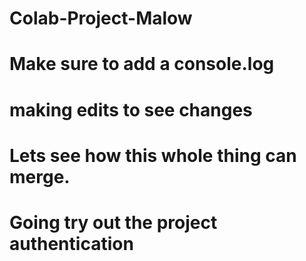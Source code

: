 # Colab-Project-Malow 


# Make sure to add a console.log 


# making edits to see changes 

# Lets see how this whole thing can merge. 

# Going try out the project authentication 

